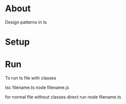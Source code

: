 # About

Design patterns in ts

# Setup

# Run

To run ts file with classes
 
tsc filename.ts
node filename.js

for normal file without classes
direct run 
node filename.ts